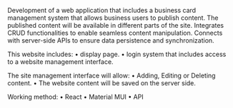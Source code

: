 Development of a web application that includes a business card management system that allows business users to publish content.
The published content will be available in different parts of the site.
Integrates CRUD functionalities to enable seamless content manipulation.
Connects with server-side APIs to ensure data persistence and synchronization.

This website includes: 
    • display page.
    • login system that includes access to a website management interface.

The site management interface will allow: 
    • Adding, Editing or Deleting content.
    • The website content will be saved on the server side.

Working method:
    • React
    • Material MUI
    • API
